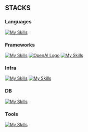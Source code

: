 
## STACKS

### Languages
[![My Skills](https://skillicons.dev/icons?i=js,ts,html,css&theme=light)](https://skillicons.dev)

### Frameworks
[![My Skills](https://skillicons.dev/icons?i=nodejs)](https://skillicons.dev)
[![OpenAI Logo](https://velog.velcdn.com/images/for_i_in_range/post/4704b07e-a588-4fc3-a764-421f17d28a92/image.png)](https://www.openai.com)
[![My Skills](https://skillicons.dev/icons?i=express,nestjs,react)](https://skillicons.dev)

### Infra
[![My Skills](https://skillicons.dev/icons?i=aws,cloudflare&theme=light)](https://skillicons.dev)
[![My Skills](https://skillicons.dev/icons?i=linux)](https://skillicons.dev)

### DB
[![My Skills](https://skillicons.dev/icons?i=mysql,mongodb&theme=light)](https://skillicons.dev)

### Tools
[![My Skills](https://skillicons.dev/icons?i=git,github,notion,vscode)](https://skillicons.dev)









